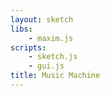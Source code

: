 ```yaml
---
layout: sketch
libs:
    - maxim.js
scripts: 
    - sketch.js
    - gui.js
title: Music Machine
---
```

